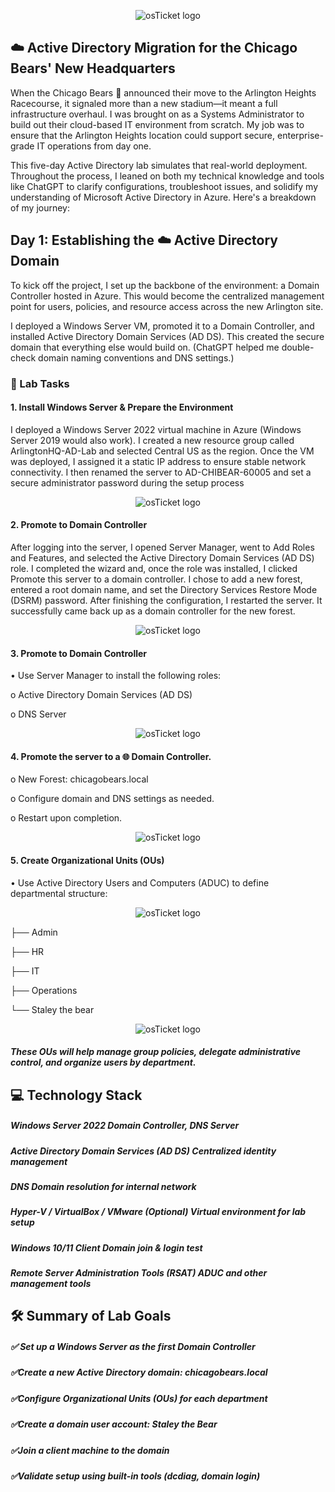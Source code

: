 <p align="center">
<img src="https://i.imgur.com/pqTjnLb.png" alt="osTicket logo"/>
</p>

## ☁️ Active Directory Migration for the Chicago Bears' New Headquarters

When the Chicago Bears 🐻 announced their move to the Arlington Heights Racecourse, it signaled more than a new stadium—it meant a full infrastructure overhaul. I was brought on as a Systems Administrator to build out their cloud-based IT environment from scratch. My job was to ensure that the Arlington Heights location could support secure, enterprise-grade IT operations from day one.

This five-day Active Directory lab simulates that real-world deployment. Throughout the process, I leaned on both my technical knowledge and tools like ChatGPT to clarify configurations, troubleshoot issues, and solidify my understanding of Microsoft Active Directory in Azure. Here's a breakdown of my journey:

## Day 1: Establishing the ☁️ Active Directory Domain

To kick off the project, I set up the backbone of the environment: a Domain Controller hosted in Azure. This would become the centralized management point for users, policies, and resource access across the new Arlington site.

I deployed a Windows Server VM, promoted it to a Domain Controller, and installed Active Directory Domain Services (AD DS). This created the secure domain that everything else would build on. (ChatGPT helped me double-check domain naming conventions and DNS settings.)



### 🧪 Lab Tasks

#### 1. Install Windows Server & Prepare the Environment
I deployed a Windows Server 2022 virtual machine in Azure (Windows Server 2019 would also work). I created a new resource group called ArlingtonHQ-AD-Lab and selected Central US as the region. Once the VM was deployed, I assigned it a static IP address to ensure stable network connectivity. I then renamed the server to AD-CHIBEAR-60005 and set a secure administrator password during the setup process

<p align="center">
<img src="https://i.imgur.com/D7noL6f.png" alt="osTicket logo"/>
</p>

#### 2. Promote to Domain Controller
After logging into the server, I opened Server Manager, went to Add Roles and Features, and selected the Active Directory Domain Services (AD DS) role. I completed the wizard and, once the role was installed, I clicked Promote this server to a domain controller. I chose to add a new forest, entered a root domain name, and set the Directory Services Restore Mode (DSRM) password. After finishing the configuration, I restarted the server. It successfully came back up as a domain controller for the new forest.

<p align="center">
<img src="https://i.imgur.com/A3REYtc.png" alt="osTicket logo"/>
</p>

#### 3. Promote to Domain Controller
   
• Use Server Manager to install the following roles:

   o	Active Directory Domain Services (AD DS)
  
   o	DNS Server

<p align="center">
<img src="https://i.imgur.com/HLQDkZk.png" alt="osTicket logo"/>
</p>
  
#### 4. Promote the server to a 🌐 Domain Controller.
  o	New Forest: chicagobears.local
  
  o	Configure domain and DNS settings as needed.
  
  o	Restart upon completion.

<p align="center">
<img src="https://i.imgur.com/AmpbSWu.png" alt="osTicket logo"/>
</p>

#### 5. Create Organizational Units (OUs)
   
• Use Active Directory Users and Computers (ADUC) to define departmental structure:

<p align="center">
<img src="https://i.imgur.com/Mal9yWh.png" alt="osTicket logo"/>
</p>

├── Admin

├── HR

├── IT

├── Operations

└── Staley the bear

<p align="center">
<img src="https://i.imgur.com/61UgoRS.png" alt="osTicket logo"/>
</p>

##### These OUs will help manage group policies, delegate administrative control, and organize users by department.

## 💻 Technology Stack

##### Windows Server 2022	Domain Controller, DNS Server

##### Active Directory Domain Services (AD DS)	Centralized identity management

##### DNS	Domain resolution for internal network

##### Hyper-V / VirtualBox / VMware	(Optional) Virtual environment for lab setup

##### Windows 10/11 Client	Domain join & login test

##### Remote Server Administration Tools (RSAT)	ADUC and other management tools

## 🛠️ Summary of Lab Goals
##### ✅ Set up a Windows Server as the first Domain Controller

##### ✅Create a new Active Directory domain: chicagobears.local

##### ✅Configure Organizational Units (OUs) for each department

##### ✅Create a domain user account: Staley the Bear

##### ✅Join a client machine to the domain

##### ✅Validate setup using built-in tools (dcdiag, domain login)
